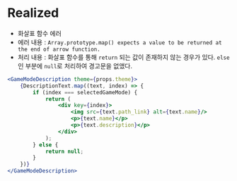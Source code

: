 # Realized

- 화살표 함수 에러
- 에러 내용 : `Array.prototype.map() expects a value to be returned at the end of arrow function.`
- 처리 내용 : 화살표 함수를 통해 `return` 되는 값이 존재하지 않는 경우가 있다. `else`인 부분에 `null`로 처리하여 경고문을 없앴다. 
```jsx
<GameModeDescription theme={props.theme}>
    {DescriptionText.map((text, index) => {
        if (index === selectedGameMode) {
            return (
                <div key={index}>
                    <img src={text.path_link} alt={text.name}/>
                    <p>{text.name}</p>
                    <p>{text.description}</p>
                </div>
            );
        } else {
            return null;
        }
    })}
</GameModeDescription>
```